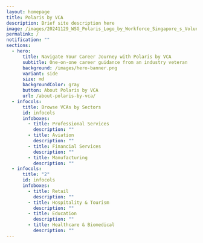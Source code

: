 ```yaml
---
layout: homepage
title: Polaris by VCA
description: Brief site description here
image: /images/20241129_WSG_Polaris_Logo_by_Workforce_Singapore_s_Volunteer_Career_Advisors_FA_path.jpg
permalink: /
notification: ""
sections:
  - hero:
      title: Navigate Your Career Journey with Polaris by VCA
      subtitle: One-on-one career guidance from an industry veteran
      background: /images/hero-banner.png
      variant: side
      size: md
      backgroundColor: gray
      button: About Polaris by VCA
      url: /about-polaris-by-vca/
  - infocols:
      title: Browse VCAs by Sectors
      id: infocols
      infoboxes:
        - title: Professional Services
          description: ""
        - title: Aviation
          description: ""
        - title: Financial Services
          description: ""
        - title: Manufacturing
          description: ""
  - infocols:
      title: "2"
      id: infocols
      infoboxes:
        - title: Retail
          description: ""
        - title: Hospitality & Tourism
          description: ""
        - title: Education
          description: ""
        - title: Healthcare & Biomedical
          description: ""
---
```

